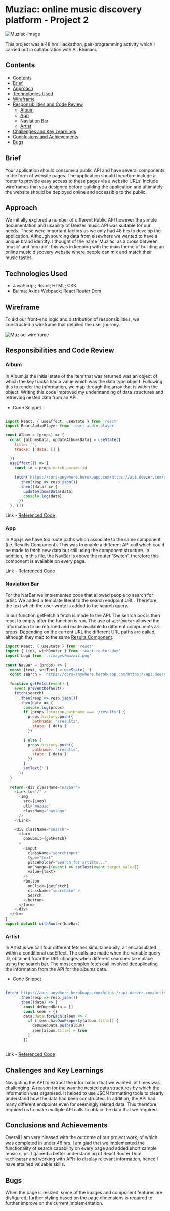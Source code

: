 # Muziac: online music discovery platform -  Project 2

![Muziac-image](./muziac.png)

This project was a 48 hrs Hackathon, pair-programming activity which I carried out in callaboration with Ali Bhimani.

## Contents

- [Contents](#contents)
- [Brief](#brief)
- [Approach](#approach)
- [Technologies Used](#technologies-used)
- [Wireframe](#wireframe)
- [Responsibilities and Code Review](#responsibilities-and-code-review)
  - [Album](#album)
  - [App](#app)
  - [Naviation Bar](#naviation-bar)
  - [Artist](#artist)
- [Challenges and Key Learnings](#challenges-and-key-learnings)
- [Conclusions and Achievements](#conclusions-and-achievements)
- [Bugs](#bugs)

## Brief

Your application should consume a public API and have several components in the form of website pages. The application should therefore include a router to provide easy access to these pages via a website URLs. Include wireframes that you designed before building the application and ultimately the website should be deployed online and accessible to the public.


## Approach

We initially explored a number of different Public API however the simple documentation and usability of Deezer music API was suitable for our needs. These were important factors as we only had 48 hrs to develop the application. Although sourcing data from elsewhere we wanted to have a unique brand identity. I thought of the name 'Muziac' as a cross between 'music' and 'mozaic'; this was in keeping with the main theme of building an online music discovery website where people can mix and match their music tastes.


## Technologies Used
- JavaScript; React; HTML; CSS
- Bulma; Axios Webpack; React Router Dom


## Wireframe

To aid our front-end logic and distribution of responsibilities, we constructed a wireframe that detailed the user journey.

![Muziac-wireframe](./muziac-wireframe.png)

## Responsibilities and Code Review



### Album

In Album.js the initial  state of the item that was returned was an object of which the key tracks had a value which was the data type object.  Following this to render the information, we map through the array that is within the object.
Writing this code improved my understanding of data structures and retrieving nested data from an API.

  - Code Snippet
``` javascript
  
import React, { useEffect, useState } from 'react'
import ReactAudioPlayer from 'react-audio-player'

const Album = (props) => {
  const [albumsData, updateAlbumsData] = useState({
    title: '',
    tracks: { data: [] }

  })
  useEffect(() => {
    const id = props.match.params.id
    
    fetch(`https://cors-anywhere.herokuapp.com/https://api.deezer.com/album/${id}`)
      .then(resp => resp.json())
      .then((data) => {
        updateAlbumsData(data)
        console.log(data)
      })
  }, [])

```

Link - [Referenced Code](https://github.com/RichardBekoe/Muziac/blob/master/src/Album.js)

### App

In App.js we have too route paths which associate to the same component (i.e. Results Component). This was to enable a different API call which could be made to fetch new data but still using the component structure. In addition, in this file, the NavBar is above the router 'Switch', therefore this component is available on every page.

Link - [Referenced Code](https://github.com/RichardBekoe/Muziac/blob/master/src/App.js)

### Naviation Bar

For the NarBar we implemented code that allowed people to search for artist. We added a template literal to the search endpoint URL. Therefore, the text which the user wrote is added to the search query. 

In our function getFetch a fetch is made to the API. The search box is then reset to empty after the function is run. The use of `withRouter` allowed the information to be returned and made available to different components as props. Depending on the current URL the different URL paths are called, although they map to the same [Results Component](https://github.com/RichardBekoe/Muziac/blob/master/src/Results.js).


``` javascript
import React, { useState } from 'react'
import { Link, withRouter } from 'react-router-dom'
import Logo from './images/muzaic.png'

const NavBar = (props) => {
  const [text, setText] = useState('')
  const search = `https://cors-anywhere.herokuapp.com/https://api.deezer.com/search/artist?q=${text}`
  
  function getFetch(event) {
    event.preventDefault()
    fetch(search)
      .then(resp => resp.json())
      .then(data => {
        console.log(props)
        if (props.location.pathname === '/results') {
          props.history.push({
            pathname: '/resultz',
            state: { data }
          })

        } else {
          props.history.push({
            pathname: '/results',
            state: { data }
          })
        }
        setText('')
      })
  }
  
  return <div className="navbar">
    <Link to="/" >
      <img
        src={Logo}
        alt="muzaic"
        className="navlogo"
      />
    </Link>

    <div className="search">
      <form
        onSubmit={getFetch}
      >
        <input
          className="searchinput"
          type="text"
          placeholder="Search for artists..."
          onChange={(event) => setText(event.target.value)}
          value={text}
        />
        <button
          onClick={getFetch}
          className="searchbtn" >
          Search
        </button>
      </form>
    </div>
  </div>
}
export default withRouter(NavBar)
```


### Artist

In Artist.js we call four different fetches simultaneously, all encapsulated within a conditional useEffect. The calls are made when the variable query ID, obtained from the URL changes when different searches take place using the search bar. The most complex fetch call involved deduplicating the information from the API for the albums data.

  - Code Snippet
``` javascript

fetch(`https://cors-anywhere.herokuapp.com/https://api.deezer.com/artist/${id}/albums`)
      .then(resp => resp.json())
      .then((data) => {
        const deDupedData = []
        const seen = {}
        data.data.forEach(album => {
          if (!seen.hasOwnProperty(album.title)) {
            deDupedData.push(album)
            seen[album.title] = true
          }
        })
   
```
Link - [Referenced Code](https://github.com/RichardBekoe/Muziac/blob/master/src/Artist.js)





## Challenges and Key Learnings

Navigating the API to extract the information that we wanted, at times was challenging. A reason for the was the nested data structures by which the information was organised. It helped to use JSON formatting tools to clearly understand how the data had been constructed. In addition, the API had many different endpoints even for seemingly related data. This therefore required us to make multiple API calls to obtain the data that we required.


## Conclusions and Achievements

Overall I am very pleased with the outcome of our project work, of which was completed in under 48 hrs. I am glad that we implemented the functionality of search capability on every page and added short sample music clips. I gained a better understanding of React Router Dom `withRouter` and working with APIs to display relevant information, hence I have attained valuable skills.

## Bugs

When the page is resized, some of the images and component features are disfigured, further styling based on the  page dimensions is required to further improve on the current implementation.

